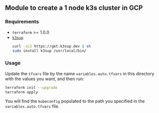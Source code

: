 ## Module to create a 1 node k3s cluster in GCP

### Requirements

- `terraform` >= 1.0.0
- [`k3sup`](https://github.com/alexellis/k3sup#download-k3sup-tldr)
    ```sh
    curl -sLS https://get.k3sup.dev | sh
    sudo install k3sup /usr/local/bin/
    ```

### Usage

Update the `tfvars` file by the name `variables.auto.tfvars` in this
directory with the values you want, and then run:

```sh
terraform init --upgrade
terraform apply
```

You will find the `kubeconfig` populated to the path you specified in
the `variables.auto.tfvars` file.
